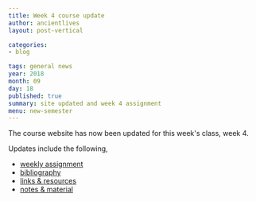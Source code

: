 ```yaml
---
title: Week 4 course update
author: ancientlives
layout: post-vertical

categories:
- blog

tags: general news
year: 2018
month: 09
day: 18
published: true
summary: site updated and week 4 assignment
menu: new-semester
---
```


The course website has now been updated for this week's class, week 4.

Updates include the following,

* [weekly assignment](/weekly_assignment)
* [bibliography](/bibliography)
* [links & resources](/links)
* [notes & material](/notes)
